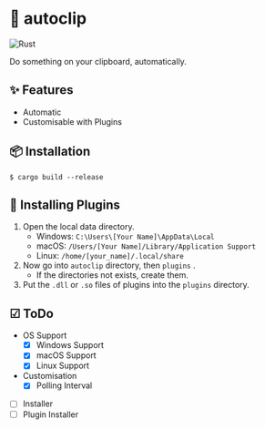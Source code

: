 # 📎 autoclip
![Rust](https://github.com/siketyan/autoclip/workflows/Rust/badge.svg)

Do something on your clipboard, automatically.

## ✨ Features
- Automatic
- Customisable with Plugins

## 📦 Installation
```
$ cargo build --release
```

## 🔌 Installing Plugins
1. Open the local data directory.
    - Windows: `C:\Users\[Your Name]\AppData\Local`
    - macOS: `/Users/[Your Name]/Library/Application Support`
    - Linux: `/home/[your_name]/.local/share`
1. Now go into `autoclip` directory, then `plugins` .
    - If the directories not exists, create them.
1. Put the `.dll` or `.so` files of plugins into the `plugins` directory.

## ☑ ToDo
- OS Support
    - [x] Windows Support
    - [x] macOS Support
    - [x] Linux Support
- Customisation
    - [x] Polling Interval
- [ ] Installer
- [ ] Plugin Installer

